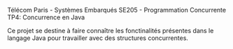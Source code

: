 Télécom Paris - Systèmes Embarqués SE205 - Programmation Concurrente TP4: Concurrence en Java

Ce projet se destine à faire connaître les fonctinalités présentes dans le langage Java pour travailler avec des structures concurrentes.
